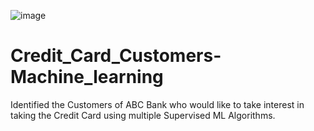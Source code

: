 ![image](https://user-images.githubusercontent.com/72183359/134791635-1d933cba-4d6c-41fe-b4db-43f1fc76939f.png)

# Credit_Card_Customers-Machine_learning
Identified the Customers of ABC Bank who would like to take interest in taking the Credit Card using multiple Supervised ML Algorithms.
